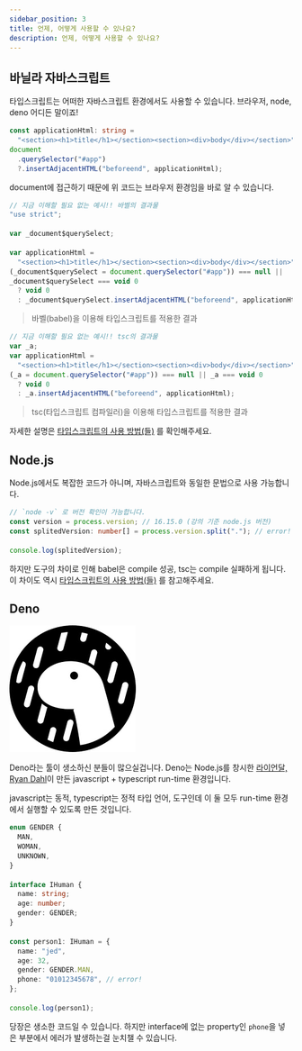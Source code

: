 ```yaml
---
sidebar_position: 3
title: 언제, 어떻게 사용할 수 있나요?
description: 언제, 어떻게 사용할 수 있나요?
---
```


<head>
  <meta name="title" content="타입스크립트란? | 기초부터 시작하는 타입스크립트" data-rh="true" />
  <meta name="description" content="언제, 어떻게 사용할 수 있나요?" data-rh="true" />
  <meta property="og:title" content="타입스크립트란? | 기초부터 시작하는 타입스크립트" data-rh="true" />
  <meta property="og:description" content="언제, 어떻게 사용할 수 있나요?" data-rh="true" />
</head>

## 바닐라 자바스크립트

타입스크립트는 어떠한 자바스크립트 환경에서도 사용할 수 있습니다. 브라우저, node, deno 어디든 말이죠!

```ts
const applicationHtml: string =
  "<section><h1>title</h1></section><section><div>body</div></section>";
document
  .querySelector("#app")
  ?.insertAdjacentHTML("beforeend", applicationHtml);
```

document에 접근하기 때문에 위 코드는 브라우저 환경임을 바로 알 수 있습니다.

```js
// 지금 이해할 필요 없는 예시!! 바벨의 결과물
"use strict";

var _document$querySelect;

var applicationHtml =
  "<section><h1>title</h1></section><section><div>body</div></section>";
(_document$querySelect = document.querySelector("#app")) === null ||
_document$querySelect === void 0
  ? void 0
  : _document$querySelect.insertAdjacentHTML("beforeend", applicationHtml);
```

> 바벨(babel)을 이용해 타입스크립트를 적용한 결과

```js
// 지금 이해할 필요 없는 예시!! tsc의 결과물
var _a;
var applicationHtml =
  "<section><h1>title</h1></section><section><div>body</div></section>";
(_a = document.querySelector("#app")) === null || _a === void 0
  ? void 0
  : _a.insertAdjacentHTML("beforeend", applicationHtml);
```

> tsc(타입스크립트 컴파일러)을 이용해 타입스크립트를 적용한 결과

자세한 설명은 [타입스크립트의 사용 방법(들)](/docs/start/typescript-usage) 를 확인해주세요.

## Node.js

Node.js에서도 복잡한 코드가 아니며, 자바스크립트와 동일한 문법으로 사용 가능합니다.

```ts
// `node -v` 로 버전 확인이 가능합니다.
const version = process.version; // 16.15.0 (강의 기준 node.js 버전)
const splitedVersion: number[] = process.version.split("."); // error! .split()의 결과는 string array

console.log(splitedVersion);
```

하지만 도구의 차이로 인해 babel은 compile 성공, tsc는 compile 실패하게 됩니다.
이 차이도 역시 [타입스크립트의 사용 방법(들)](/docs/start/typescript-usage) 를 참고해주세요.

## Deno

![deno](/img/why-typescript/how-when-use-typescript/deno.jpg)

Deno라는 툴이 생소하신 분들이 많으실겁니다.
Deno는 Node.js를 창시한 [라이언달, Ryan Dahl](https://ko.wikipedia.org/wiki/%EB%9D%BC%EC%9D%B4%EC%96%B8_%EB%8B%AC)이
만든 javascript + typescript run-time 환경입니다.

javascript는 동적, typescript는 정적 타입 언어, 도구인데 이 둘 모두 run-time 환경에서 실행할 수 있도록 만든 것입니다.

```ts
enum GENDER {
  MAN,
  WOMAN,
  UNKNOWN,
}

interface IHuman {
  name: string;
  age: number;
  gender: GENDER;
}

const person1: IHuman = {
  name: "jed",
  age: 32,
  gender: GENDER.MAN,
  phone: "01012345678", // error!
};

console.log(person1);
```

당장은 생소한 코드일 수 있습니다. 하지만 interface에 없는 property인 `phone`을 넣은 부분에서 에러가 발생하는걸 눈치챌 수 있습니다.

